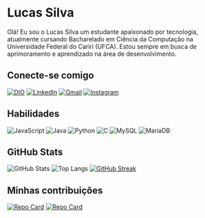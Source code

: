 
# Lucas Silva
Olá! Eu sou o Lucas Silva um estudante apaixonado por tecnologia, atualmente cursando Bacharelado em Ciência da Computação na Universidade Federal do Cariri (UFCA). Estou sempre em busca de aprimoramento e aprendizado na área de desenvolvimento.

## Conecte-se comigo
[![DIO](https://img.shields.io/badge/Meu_Pefil_na_DIO-ad10e6?style=for-the-badge&logo=&logoColor=)](https://web.dio.me/users/lucas_costa20033?tab=achievements)
[![LinkedIn](https://img.shields.io/badge/LinkedIn-0077B5?style=for-the-badge&logo=linkedin&logoColor=white)](https://www.linkedin.com/in/lucascostaa/)
[![Gmail](https://img.shields.io/badge/Gmail-333333?style=for-the-badge&logo=gmail&logoColor=red)](mailto:lucas.costa20033@gmail.com)
[![Instagram](https://img.shields.io/badge/-Instagram-%23E4405F?style=for-the-badge&logo=instagram&logoColor=white)](https://www.instagram.com/cos.talucass/)
## Habilidades
![JavaScript](https://img.shields.io/badge/JavaScript-F7DF1E?style=for-the-badge&logo=javascript&logoColor=black)
![Java](https://img.shields.io/badge/java-%23ED8B00.svg?style=for-the-badge&logo=openjdk&logoColor=white)
![Python](https://img.shields.io/badge/python-3670A0?style=for-the-badge&logo=python&logoColor=ffdd54)
![C](https://img.shields.io/badge/C-00599C?style=for-the-badge&logo=c&logoColor=white)
![MySQL](https://img.shields.io/badge/MySQL-00000F?style=for-the-badge&logo=mysql&logoColor=white)
![MariaDB](https://img.shields.io/badge/MariaDB-003545?style=for-the-badge&logo=mariadb&logoColor=white)



## GitHub Stats
![GitHub Stats](https://github-readme-stats.vercel.app/api?username=costaProg&show_icons=true&theme=tokyonight)
![Top Langs](https://github-readme-stats-git-masterrstaa-rickstaa.vercel.app/api/top-langs/?username=costaProg&layout=compact&border_color=30A3DC&theme=tokyonight)
[![GitHub Streak](https://streak-stats.demolab.com/?user=costaProg&theme=tokyonight)](https://git.io/streak-stats)

## Minhas contribuições
[![Repo Card](https://github-readme-stats.vercel.app/api/pin/?username=FelipeFerraz4&repo=Projeto-de-AED2&show_icons=true&theme=tokyonight)](https://github.com/FelipeFerraz4/Projeto-de-AED2)
[![Repo Card](https://github-readme-stats.vercel.app/api/pin/?username=IgorTorquatto&repo=POO_Trabalho&show_icons=true&theme=tokyonight)](https://github.com/IgorTorquatto/POO_Trabalho)
